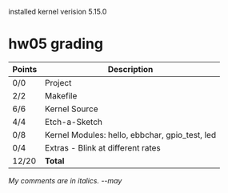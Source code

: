 installed kernel verision 5.15.0

# hw05 grading

| Points      | Description |
| ----------- | ----------- |
|  0/0 | Project 
|  2/2 | Makefile
|  6/6 | Kernel Source
|  4/4 | Etch-a-Sketch
|  0/8 | Kernel Modules: hello, ebbchar, gpio_test, led
|  0/4 | Extras - Blink at different rates
| 12/20 | **Total**

*My comments are in italics. --may*

